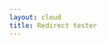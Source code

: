 ```yaml
---
layout: cloud
title: Redirect tester
---
```


<script type="text/javascript" src="../js/yaml.js"></script>
<script language="javascript">
$( document ).ready(function() {
  YAML.fromURL("../redirects.yaml",function(string){
    var errors = YAML.getErrors();
    if(errors.length == 0)
      console.log("Done! Took " + YAML.getProcessingTime() + " miliseconds.");
      console.log(data)
    else {
      console.log(document.getElementById("out").innerHTML = errors.join("<br>"));
    }
  });
});
</script>
